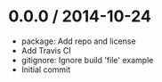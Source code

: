 
0.0.0 / 2014-10-24
==================

  * package: Add repo and license
  * Add Travis CI
  * gitignore: Ignore build 'file' example
  * Initial commit

